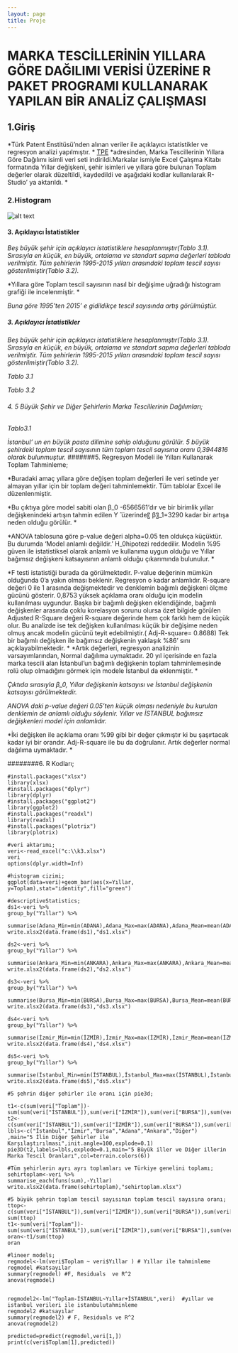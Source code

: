 ```yaml
---
layout: page
title: Proje
---
```




# MARKA TESCİLLERİNİN YILLARA GÖRE DAĞILIMI VERİSİ ÜZERİNE R PAKET PROGRAMI KULLANARAK YAPILAN BİR ANALİZ ÇALIŞMASI


## 1.Giriş

*Türk Patent Enstitüsü’nden alınan veriler ile açıklayıcı istatistikler ve regresyon analizi yapılmıştır. *
[TPE](http://www.tpe.gov.tr/TurkPatentEnstitusu/statistics/)
*adresinden, Marka Tescillerinin Yıllara Göre Dağılımı isimli veri seti indirildi.Markalar ismiyle Excel Çalışma Kitabı formatında Yıllar değişkeni, şehir isimleri ve yıllara göre bulunan Toplam değerler olarak düzeltildi, kaydedildi ve aşağıdaki kodlar kullanılarak R-Studio’ ya aktarıldı. *

### 2.Histogram

![alt text](a2/img.jpeg)

#### 3. Açıklayıcı İstatistikler
*Beş büyük şehir için açıklayıcı istatistiklere hesaplanmıştır(Tablo 3.1). Sırasıyla en küçük, en büyük, ortalama ve standart sapma değerleri tabloda verilmiştir. Tüm şehirlerin 1995-2015 yılları arasındaki toplam tescil sayısı gösterilmiştir(Tablo 3.2).*


*Yıllara göre Toplam tescil sayısının nasıl bir değişime uğradığı histogram grafiği ile incelenmiştir. *




*Buna göre 1995’ten 2015’ e gidildikçe tescil sayısında artış görülmüştür.*

##### 3. Açıklayıcı İstatistikler
*Beş büyük şehir için açıklayıcı istatistiklere hesaplanmıştır(Tablo 3.1). Sırasıyla en küçük, en büyük, ortalama ve standart sapma değerleri tabloda verilmiştir. Tüm şehirlerin 1995-2015 yılları arasındaki toplam tescil sayısı gösterilmiştir(Tablo 3.2).*




*Tablo 3.1*





*Tablo 3.2*





###### 4. 5 Büyük Şehir ve Diğer Şehirlerin Marka Tescillerinin Dağılımları;







*Tablo3.1*

*İstanbul’ un en büyük pasta dilimine sahip olduğunu görülür. 5 büyük şehirdeki toplam tescil sayısının tüm toplam tescil sayısına oranı 0,3944816 olarak bulunmuştur.*
#######5. Regresyon Modeli ile Yılları Kullanarak Toplam Tahminleme;

*Buradaki amaç yıllara göre değişen toplam değerleri ile veri setinde yer almayan yıllar için bir toplam değeri tahminlemektir. Tüm tablolar Excel ile düzenlenmiştir. 











*Bu çıktıya göre model sabiti olan β_0 -6566561’dır ve bir birimlik yıllar değişkenindeki artışın tahmin edilen Y ̂ üzerinde〖  β〗_1=3290 kadar bir artışa neden olduğu görülür.   *





*ANOVA tablosuna göre p-value değeri alpha=0.05 ten oldukça küçüktür. Bu durumda ‘Model anlamlı değildir.’ H_0hipotezi reddedilir. Modelin %95 güven ile istatistiksel olarak anlamlı ve kullanıma uygun olduğu ve Yıllar bağımsız değişkeni katsayısının anlamlı olduğu çıkarımında bulunulur. *







*F testi istatistiği burada da görülmektedir. P-value değerinin mümkün olduğunda 0’a yakın olması beklenir. Regresyon o kadar anlamlıdır. R-square değeri 0 ile 1 arasında değişmektedir ve denklemin bağımlı değişkeni ölçme gücünü gösterir. 0,8753 yüksek açıklama oranı olduğu için modelin kullanılması uygundur. Başka bir bağımlı değişken eklendiğinde, bağımlı değişkenler arasında çoklu korelasyon sorunu olursa özet bilgide görülen Adjusted  R-Square değeri R-square değerinde hem çok farklı hem de küçük olur. Bu analizde ise tek değişken kullanılması küçük bir değişime neden olmuş ancak modelin gücünü teyit edebilmiştir.( Adj-R-square= 0.8688) Tek bir bağımlı değişken ile bağımsız değişkenin yaklaşık %86’ sını açıklayabilmektedir. *
*Artık değerleri, regresyon analizinin varsayımlarından, Normal dağılıma uymaktadır. 
20 yıl içerisinde en fazla marka tescili alan İstanbul’un bağımlı değişkenin toplam tahminlemesinde rolü olup olmadığını görmek için modele İstanbul da eklenmiştir.
*




*Çıktıda sırasıyla β_0, Yıllar değişkenin katsayısı ve İstanbul değişkenin katsayısı görülmektedir.*

*ANOVA daki p-value değeri 0.05’ten küçük olması nedeniyle bu kurulan denklemin de anlamlı olduğu söylenir. Yıllar ve İSTANBUL bağımsız değişkenleri model için anlamlıdır.*










*İki değişken ile açıklama oranı %99 gibi bir değer çıkmıştır ki bu şaşırtacak kadar iyi bir orandır. Adj-R-square ile bu da doğrulanır. 
Artık değerler normal dağılıma uymaktadır.
*



########6. R Kodları;


```{r}
#install.packages("xlsx")
library(xlsx)
#install.packages("dplyr")
library(dplyr)
#install.packages("ggplot2")
library(ggplot2)
#install.packages("readxl")
library(readxl)
#install.packages("plotrix")
library(plotrix)

#veri aktarımı;
veri<-read_excel("c:\\k3.xlsx")
veri
options(dplyr.width=Inf)

#histogram cizimi;
ggplot(data=veri)+geom_bar(aes(x=Yıllar, y=Toplam),stat="identity",fill="green")

#descriptiveStatistics;
ds1<-veri %>%
group_by("Yıllar") %>%
  summarise(Adana_Min=min(ADANA),Adana_Max=max(ADANA),Adana_Mean=mean(ADANA),Adana_Sd=sd(ADANA))
write.xlsx2(data.frame(ds1),"ds1.xlsx")

ds2<-veri %>%
group_by("Yıllar") %>%
  summarise(Ankara_Min=min(ANKARA),Ankara_Max=max(ANKARA),Ankara_Mean=mean(ANKARA),Ankara_Sd=sd(ANKARA))
write.xlsx2(data.frame(ds2),"ds2.xlsx")

ds3<-veri %>%
group_by("Yıllar") %>%
  summarise(Bursa_Min=min(BURSA),Bursa_Max=max(BURSA),Bursa_Mean=mean(BURSA),Bursa_Sd=sd(BURSA))
write.xlsx2(data.frame(ds3),"ds3.xlsx")

ds4<-veri %>%
group_by("Yıllar") %>%
  summarise(İzmir_Min=min(İZMİR),İzmir_Max=max(İZMİR),İzmir_Mean=mean(İZMİR),İzmir_Sd=sd(İZMİR))
write.xlsx2(data.frame(ds4),"ds4.xlsx")

ds5<-veri %>%
group_by("Yıllar") %>%
  summarise(İstanbul_Min=min(İSTANBUL),İstanbul_Max=max(İSTANBUL),İstanbul_Mean=mean(İSTANBUL),İstanbul_Sd=sd(İSTANBUL))
write.xlsx2(data.frame(ds5),"ds5.xlsx")

#5 şehrin diğer şehirler ile oranı için pie3d;

t1<-c(sum(veri["Toplam"])-sum(sum(veri["İSTANBUL"]),sum(veri["İZMİR"]),sum(veri["BURSA"]),sum(veri["ADANA"]),sum(veri["ANKARA"])))
t2<-c(sum(veri["İSTANBUL"]),sum(veri["İZMİR"]),sum(veri["BURSA"]),sum(veri["ADANA"]),sum(veri["ANKARA"]),t1)
lbls<-c("İstanbul","İzmir","Bursa","Adana","Ankara","Diğer")
,main="5 İlin Diğer Şehirler ile Karşılaştırılması",init.angle=100,explode=0.1)
pie3D(t2,labels=lbls,explode=0.1,main="5 Büyük iller ve Diğer illerin Marka Tescil Oranları",col=terrain.colors(6))

#Tüm şehirlerin ayrı ayrı toplamları ve Türkiye genelini toplamı;
sehirtoplam<-veri %>%
summarise_each(funs(sum),-Yıllar)
write.xlsx2(data.frame(sehirtoplam),"sehirtoplam.xlsx")

#5 büyük şehrin toplam tescil sayısının toplam tescil sayısına oranı;
ttop<-c(sum(veri["İSTANBUL"]),sum(veri["İZMİR"]),sum(veri["BURSA"]),sum(veri["ADANA"]),sum(veri["ANKARA"]))
sum(ttop)
t1<-sum(veri["Toplam"])-sum(sum(veri["İSTANBUL"]),sum(veri["İZMİR"]),sum(veri["BURSA"]),sum(veri["ADANA"]),sum(veri["ANKARA"]))
oran<-t1/sum(ttop)
oran

#lineer models;
regmodel<-lm(veri$Toplam ~ veri$Yıllar ) # Yıllar ile tahminleme
regmodel #katsayılar
summary(regmodel) #F, Residuals  ve R^2 
anova(regmodel)


regmodel2<-lm("Toplam-İSTANBUL~Yıllar+İSTANBUL",veri)  #yıllar ve istanbul verileri ile istanbulutahminleme
regmodel2 #katsayılar
summary(regmodel2) # F, Residuals ve R^2
anova(regmodel2)

predicted=predict(regmodel,veri[1,])
print(c(veri$Toplam[1],predicted))

```

		

		 